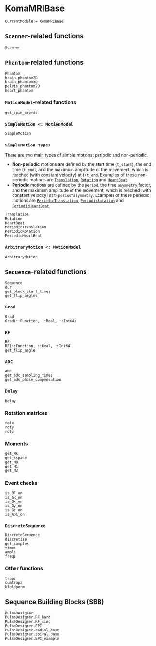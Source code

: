 # KomaMRIBase

```@meta
CurrentModule = KomaMRIBase
```

## `Scanner`-related functions

```@docs
Scanner
```

## `Phantom`-related functions 

```@docs
Phantom
brain_phantom2D
brain_phantom3D
pelvis_phantom2D
heart_phantom
```

### `MotionModel`-related functions

```@docs
get_spin_coords
```

### `SimpleMotion <: MotionModel`
```@docs
SimpleMotion
```

### `SimpleMotion types`
[comment]: <> (This should be eventually located at Explanation section) 
There are two main types of simple motions: periodic and non-periodic.
- **Non-periodic** motions are defined by the start time (`t_start`), the end time (`t_end`),
and the maximum amplitude of the movement, which is reached (with constant velocity) at t=`t_end`. 
Examples of these non-periodic motions are [`Translation`](@ref), [`Rotation`](@ref) and [`HeartBeat`](@ref).
- **Periodic** motions are defined by the `period`, the time `asymmetry` factor,
and the maximum amplitude of the movement, which is reached (with constant velocity) at t=`period`*`asymmetry`. 
Examples of these periodic motions are [`PeriodicTranslation`](@ref), [`PeriodicRotation`](@ref) and [`PeriodicHeartBeat`](@ref).

```@docs
Translation
Rotation
HeartBeat
PeriodicTranslation
PeriodicRotation
PeriodicHeartBeat
```

### `ArbitraryMotion <: MotionModel`

```@docs
ArbitraryMotion
```

## `Sequence`-related functions

```@docs
Sequence
dur
get_block_start_times
get_flip_angles
```

### `Grad`

```@docs
Grad
Grad(::Function, ::Real, ::Int64)
```
### `RF`

```@docs
RF
RF(::Function, ::Real, ::Int64)
get_flip_angle
```

### `ADC`

```@docs
ADC
get_adc_sampling_times
get_adc_phase_compensation
```

### `Delay`
    
```@docs
Delay
```

### Rotation matrices

```@docs
rotx
roty
rotz
```

### Moments

```@docs
get_Mk
get_kspace
get_M0
get_M1
get_M2
```

### Event checks

```@docs
is_RF_on
is_GR_on
is_Gx_on
is_Gy_on
is_Gz_on
is_ADC_on
```

### `DiscreteSequence`

```@docs
DiscreteSequence
discretize
get_samples
times
ampls
freqs
```

### Other functions

```@docs
trapz
cumtrapz
kfoldperm
```

## Sequence Building Blocks (SBB)

```@docs
PulseDesigner
PulseDesigner.RF_hard
PulseDesigner.RF_sinc
PulseDesigner.EPI
PulseDesigner.radial_base
PulseDesigner.spiral_base
PulseDesigner.EPI_example
```